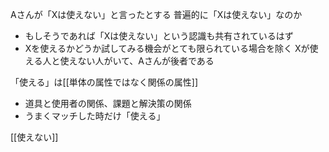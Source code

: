 
Aさんが「Xは使えない」と言ったとする
普遍的に「Xは使えない」なのか
- もしそうであれば「Xは使えない」という認識も共有されているはず
- Xを使えるかどうか試してみる機会がとても限られている場合を除く
Xが使える人と使えない人がいて、Aさんが後者である

「使える」は[[単体の属性ではなく関係の属性]]
- 道具と使用者の関係、課題と解決策の関係
- うまくマッチした時だけ「使える」


[[使えない]]
